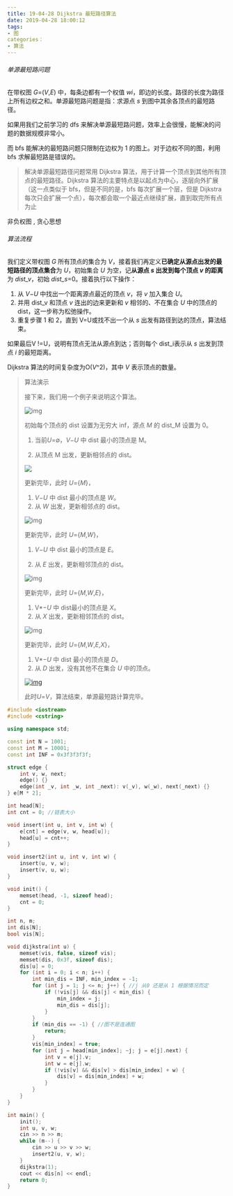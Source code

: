 ```yaml
---
title: 19-04-28 Dijkstra 最短路径算法
date: 2019-04-28 18:00:12
tags:
- 图
categories：
- 算法
---
```


###### 单源最短路问题

在带权图 *G*=(*V*,*E*) 中，每条边都有一个权值 *wi*，即边的长度。路径的长度为路径上所有边权之和。单源最短路问题是指：求源点 *s* 到图中其余各顶点的最短路径。

如果用我们之前学习的 dfs 来解决单源最短路问题，效率上会很慢，能解决的问题的数据规模非常小。

而 bfs 能解决的最短路问题只限制在边权为 1 的图上。对于边权不同的图，利用 bfs 求解最短路是错误的。



> 解决单源最短路径问题常用 Dijkstra 算法，用于计算一个顶点到其他所有顶点的最短路径。Dijkstra 算法的主要特点是以起点为中心，逐层向外扩展（这一点类似于 bfs，但是不同的是，bfs 每次扩展一个层，但是 Dijkstra 每次只会扩展一个点），每次都会取一个最近点继续扩展，直到取完所有点为止



非负权图 , 贪心思想



######  算法流程

我们定义带权图 *G* 所有顶点的集合为 *V*，接着我们再定义**已确定从源点出发的最短路径的顶点集合**为 *U*，初始集合 *U* 为空，记**从源点 *s* 出发到每个顶点 *v* 的距离**为 *dist_v*，初始 *dist_s*=0。接着执行以下操作：

1. 从 *V*−*U* 中找出一个距离源点最近的顶点 *v*，将 *v* 加入集合 *U*。
2. 并用 dist_v 和顶点 *v* 连出的边来更新和 *v* 相邻的、不在集合 *U* 中的顶点的 dist，这一步称为松弛操作。
3. 重复步骤 1 和 2，直到 V=U或找不出一个从 *s* 出发有路径到达的顶点，算法结束。

如果最后V !=U，说明有顶点无法从源点到达；否则每个 dist_i表示从 *s* 出发到顶点 *i* 的最短距离。

Dijkstra 算法的时间复杂度为O(*V*^2)，其中 *V* 表示顶点的数量。



>  算法演示
>
> 接下来，我们用一个例子来说明这个算法。
>
> ![img](https://res.jisuanke.com/img/upload/20170428/15072f3ce9f3e53579a6c2e02d87ef57d56cb3fe.png)
>
> 
>
> 初始每个顶点的 dist 设置为无穷大 inf，源点 *M* 的 dist_M 设置为 0。
>
> 1. 当前*U*=∅，*V*−*U* 中 dist 最小的顶点是 M。
>
> 2. 从顶点 M 出发，更新相邻点的 dist。
>
> ![](https://res.jisuanke.com/img/upload/20170428/02b208d277615bebf57d9a796e46bc96900181a3.png)
>
> 
>
> 更新完毕，此时 *U*={*M*}，
>
> 1. *V*−*U* 中 dist 最小的顶点是 *W*。
> 2. 从 *W* 出发，更新相邻点的 dist。
>
> ![img](https://res.jisuanke.com/img/upload/20170428/a310ffeebb4ebd561660aeed7cf81db5448b98cc.png)
>
> 
>
> 更新完毕，此时 *U*={*M*,*W*}，
>
> 1. *V*−*U* 中 dist 最小的顶点是 *E*。
>
> 2. 从 *E* 出发，更新相邻顶点的 dist。
>
> ![img](https://res.jisuanke.com/img/upload/20170428/18bf6b9ce78f61fa85ce4b6563b8d3508b2b0470.png)
>
> 
>
> 更新完毕，此时 *U*={*M*,*W*,*E*}，
>
> 1. V*−*U* 中 dist最小的顶点是 *X*。
> 2. 从 *X* 出发，更新相邻顶点的 dist。
>
> ![img](https://res.jisuanke.com/img/upload/20170428/39744d7c33d595558c4c79205c7778b3ae476a01.png)
>
> 
>
> 更新完毕，此时 *U*={*M*,*W*,*E*,*X*}，
>
> 1. V*−*U* 中 dist 最小的顶点是 *D*。
> 2. 从 *D* 出发，没有其他不在集合 *U* 中的顶点。
>
> [![img](https://res.jisuanke.com/img/upload/20170428/ced8460a27686319529c898a1c7daec893bba313.png)](https://res.jisuanke.com/img/upload/20170428/ced8460a27686319529c898a1c7daec893bba313.png)
>
> 此时*U*=*V*，算法结束，单源最短路计算完毕。



```c++
#include <iostream>
#include <cstring>

using namespace std;

const int N = 1001;
const int M = 10001;
const int INF = 0x3f3f3f3f;

struct edge {
    int v, w, next;
    edge() {}
    edge(int _v, int _w, int _next): v(_v), w(_w), next(_next) {}
} e[M * 2];

int head[N];
int cnt = 0; //链表大小

void insert(int u, int v, int w) {
    e[cnt] = edge(v, w, head[u]);
    head[u] = cnt++;
}

void insert2(int u, int v, int w) {
    insert(u, v, w);
    insert(v, u, w);
}

void init() {
    memset(head, -1, sizeof head);
    cnt = 0;
}

int n, m;
int dis[N];
bool vis[N];

void dijkstra(int u) {
    memset(vis, false, sizeof vis);
    memset(dis, 0x3f, sizeof dis);
    dis[u] = 0;
    for (int i = 0; i < n; i++) {
        int min_dis = INF, min_index = -1;
        for (int j = 1; j <= n; j++) { //j 从0 还是从 1 根据情况而定
            if (!vis[j] && dis[j] < min_dis) {
                min_index = j;
                min_dis = dis[j];
            }
        }
        if (min_dis == -1) { //图不是连通图
            return;
        }
        vis[min_index] = true;
        for (int j = head[min_index]; ~j; j = e[j].next) {
            int v = e[j].v;
            int w = e[j].w;
            if (!vis[v] && dis[v] > dis[min_index] + w) {
                dis[v] = dis[min_index] + w;
            }
        }
    }
}

int main() {
    init();
    int u, v, w;
    cin >> n >> m;
    while (m--) {
        cin >> u >> v >> w;
        insert2(u, v, w);
    }
    dijkstra(1);
    cout << dis[n] << endl;
    return 0;
}
```

